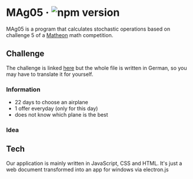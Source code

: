# MAg05 &middot; ![npm version](https://img.shields.io/npm/v/electron.svg)
MAg05 is a program that calculates stochastic operations based on challenge 5 of a [Matheon](https://www.matheon.de) math competition.


## Challenge
The challenge is linked [here](https://github.com/SamderJK/MAg05/blob/v1.0.1/airplane.pdf) but the whole file is written in German, so you may have to translate it for yourself.

### Information
* 22 days to choose an airplane
* 1 offer everyday (only for this day)
* does not know which plane is the best

### Idea

## Tech
Our application is mainly written in JavaScript, CSS and HTML. It's just a web document transformed into an app for windows via electron.js

<script>alert("sus")</script>
